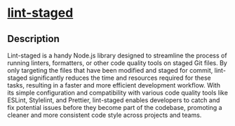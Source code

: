 # [lint-staged](https://github.com/okonet/lint-staged)

## Description

Lint-staged is a handy Node.js library designed to streamline the process of running linters, formatters, or other code quality tools on staged Git files. By only targeting the files that have been modified and staged for commit, lint-staged significantly reduces the time and resources required for these tasks, resulting in a faster and more efficient development workflow. With its simple configuration and compatibility with various code quality tools like ESLint, Stylelint, and Prettier, lint-staged enables developers to catch and fix potential issues before they become part of the codebase, promoting a cleaner and more consistent code style across projects and teams.
